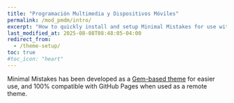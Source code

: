 ```yaml
---
title: "Programación Multimedia y Dispositivos Móviles"
permalink: /mod_pmdm/intro/
excerpt: "How to quickly install and setup Minimal Mistakes for use with GitHub Pages."
last_modified_at: 2025-08-08T08:48:05-04:00
redirect_from:
  - /theme-setup/
toc: true
#toc_icon: "heart"  
---
```


Minimal Mistakes has been developed as a [Gem-based theme](http://jekyllrb.com/docs/themes/) for easier use, and 100% compatible with GitHub Pages when used as a remote theme.

